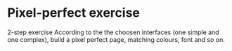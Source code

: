 # Pixel-perfect exercise
2-step exercise 
According to the the choosen interfaces (one simple and one complex), build a pixel perfect page, matching colours, font and so on.